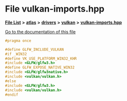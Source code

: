 

# File vulkan-imports.hpp

[**File List**](files.md) **>** [**atlas**](dir_1e6ffef027cfcf7ded3287660b505c9f.md) **>** [**drivers**](dir_1605561db8076fbb4262fa758aa3edc0.md) **>** [**vulkan**](dir_d1501d70e56e021a40f9d93dd0e2ca19.md) **>** [**vulkan-imports.hpp**](vulkan-imports_8hpp.md)

[Go to the documentation of this file](vulkan-imports_8hpp.md)


```C++
#pragma once

#define GLFW_INCLUDE_VULKAN
#if _WIN32
#define VK_USE_PLATFORM_WIN32_KHR
#include <GLFW/glfw3.h>
#define GLFW_EXPOSE_NATIVE_WIN32
#include <GLFW/glfw3native.h>
#include <vulkan/vulkan.h>
#else
#include <GLFW/glfw3.h>
#include <vulkan/vulkan.h>
#endif
```


